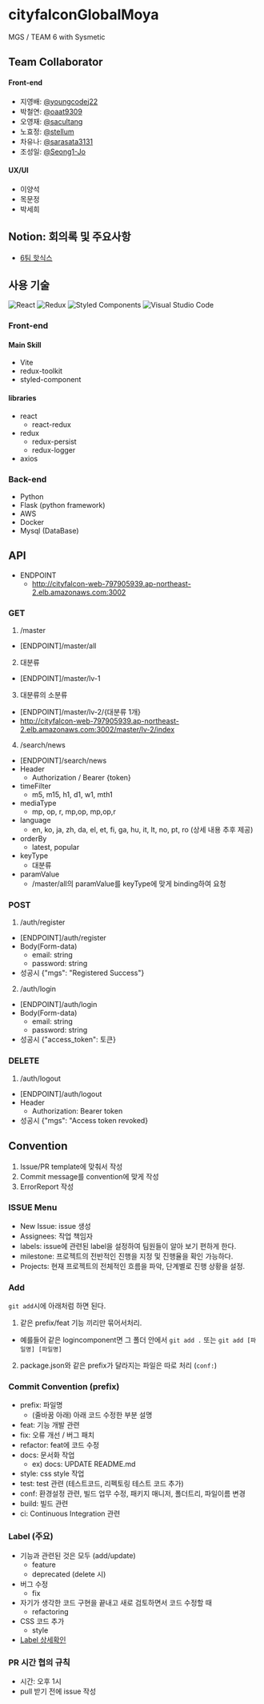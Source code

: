 # cityfalconGlobalMoya

MGS / TEAM 6 with Sysmetic

## Team Collaborator

#### Front-end

- 지영배: [@youngcodej22](https://github.com/youngcodej22)
- 박철연: [@oaat9309](https://github.com/oaat9309)
- 오영재: [@sacultang](https://github.com/sacultang)
- 노효정: [@stellum](https://github.com/stellum)
- 차유나: [@sarasata3131](https://github.com/sarasata3131)
- 조성일: [@Seong1-Jo](https://github.com/Seong1-Jo)

#### UX/UI

- 이양석
- 목문정
- 박세희

## Notion: 회의록 및 주요사항

- [6팀 핫식스](https://www.notion.so/6-61dcc51a7e5c42b9a02ff7066c53edaa)

## 사용 기술

![React](https://img.shields.io/badge/react-%2320232a.svg?style=for-the-badge&logo=react&logoColor=%2361DAFB)
![Redux](https://img.shields.io/badge/redux-%23593d88.svg?style=for-the-badge&logo=redux&logoColor=white)
![Styled Components](https://img.shields.io/badge/styled--components-DB7093?style=for-the-badge&logo=styled-components&logoColor=white)
![Visual Studio Code](https://img.shields.io/badge/Visual%20Studio%20Code-0078d7.svg?style=for-the-badge&logo=visual-studio-code&logoColor=white)

### Front-end
#### Main Skill

- Vite
- redux-toolkit
- styled-component

#### libraries

- react
  - react-redux
- redux
  - redux-persist
  - redux-logger
- axios

### Back-end

- Python
- Flask (python framework)
- AWS 
- Docker 
- Mysql (DataBase)

## API

- ENDPOINT
  - http://cityfalcon-web-797905939.ap-northeast-2.elb.amazonaws.com:3002

### GET
1. /master
  - [ENDPOINT]/master/all
2. 대분류
  - [ENDPOINT]/master/lv-1
3. 대분류의 소분류
  - [ENDPOINT]/master/lv-2/{대분류 1개}
  - http://cityfalcon-web-797905939.ap-northeast-2.elb.amazonaws.com:3002/master/lv-2/index
4. /search/news
  - [ENDPOINT]/search/news
  - Header
    - Authorization / Bearer {token}
  - timeFilter
    - m5, m15, h1, d1, w1, mth1
  - mediaType
    - mp, op, r, mp,op, mp,op,r
  - language
    - en, ko, ja, zh, da, el, et, fi, ga, hu, it, lt, no, pt, ro (상세 내용 추후 제공)
  - orderBy
    - latest, popular
  - keyType
    - 대분류
  - paramValue
    - /master/all의 paramValue를 keyType에 맞게 binding하여 요청

### POST
1. /auth/register
  - [ENDPOINT]/auth/register
  - Body(Form-data)
    - email: string
    - password: string
  - 성공시 {"mgs": "Registered Success"}

2. /auth/login
  - [ENDPOINT]/auth/login
  - Body(Form-data)
    - email: string
    - password: string
  - 성공시 {"access_token": 토큰}

### DELETE
1. /auth/logout
  - [ENDPOINT]/auth/logout
  - Header
    - Authorization: Bearer token
  - 성공시 {"mgs": "Access token revoked}

## Convention

1. Issue/PR template에 맞춰서 작성
2. Commit message를 convention에 맞게 작성
3. ErrorReport 작성

### ISSUE Menu

- New Issue: issue 생성
- Assignees: 작업 책임자
- labels: issue에 관련된 label을 설정하여 팀원들이 알아 보기 편하게 한다.
- milestone: 프로젝트의 전반적인 진행을 지정 및 진행율을 확인 가능하다.
- Projects: 현재 프로젝트의 전체적인 흐름을 파악, 단계별로 진행 상황을 설정.

### Add
`git add`시에 아래처럼 하면 된다.

1. 같은 prefix/feat 기능 끼리만 묶어서처리. 
  - 예를들어 같은 logincomponent면 그 폴더 안에서 `git add .` 또는 `git add [파일명] [파일명]`
2. package.json와 같은 prefix가 달라지는 파일은 따로 처리 (`conf:`) 

### Commit Convention (prefix)

- prefix: 파일명
  - (줄바꿈 아래) 아래 코드 수정한 부분 설명
- feat: 기능 개발 관련
- fix: 오류 개선 / 버그 패치
- refactor: feat에 코드 수정
- docs: 문서화 작업
  - ex) docs: UPDATE README.md
- style: css style 작업
- test: test 관련 (테스트코드, 리펙토링 테스트 코드 추가)
- conf: 환경설정 관련, 빌드 업무 수정, 패키지 매니저, 폴더트리, 파일이름 변경
- build: 빌드 관련
- ci: Continuous Integration 관련

### Label (주요)

- 기능과 관련된 것은 모두 (add/update)
  - feature
  - deprecated (delete 시)
- 버그 수정
  - fix
- 자기가 생각한 코드 구현을 끝내고 새로 검토하면서 코드 수정할 때
  - refactoring
- CSS 코드 추가
  - style
- [Label 상세확인](https://github.com/Seoul-Sysmetic/cityfalconGlobalMoya/labels)

### PR 시간 협의 규칙

- 시간: 오후 1시
- pull 받기 전에 issue 작성

